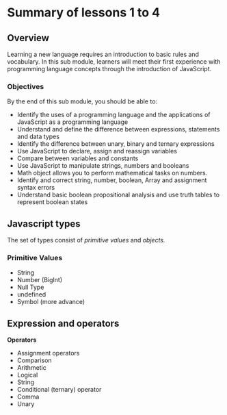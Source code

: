 # Summary of lessons 1 to 4

 ## Overview

Learning a new language requires an introduction to basic rules and vocabulary. In this sub module, learners will meet their first experience with programming language concepts through the introduction of JavaScript.

### Objectives

By the end of this sub module, you should be able to:

- Identify the uses of a programming language and the applications of JavaScript as a programming language
- Understand and define the difference between expressions, statements and data types
- Identify the difference between unary, binary and ternary expressions
- Use JavaScript to declare, assign and reassign variables
- Compare between variables and constants
- Use JavaScript to manipulate strings, numbers and booleans
- Math object allows you to perform mathematical tasks on numbers.
- Identify and correct string, number, boolean, Array and assignment syntax errors
- Understand basic boolean propositional analysis and use truth tables to represent boolean states

## Javascript types

The set of types consist of *primitive values* and *objects.*

### Primitive Values
- String
- Number (BigInt)
- Null Type
- undefined
- Symbol (more advance)

## Expression and operators

**Operators**

- Assignment operators
- Comparison
- Arithmetic
- Logical
- String
- Conditional (ternary) operator
- Comma
- Unary